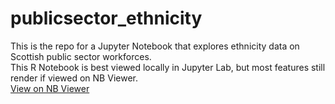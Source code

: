 # publicsector_ethnicity
This is the repo for a Jupyter Notebook that explores ethnicity data on Scottish public sector workforces.</br>
This R Notebook is best viewed locally in Jupyter Lab, but most features still render if viewed on NB Viewer.</br>
<a href = https://nbviewer.jupyter.org/github/visualisedatadevelopment/publicsector_ethnicity/blob/39f09732341d1b74cecdcc5c1ccc0ef8d49fe54f/Presenting_the_PSED_Dataset.ipynb >View on NB Viewer</a>
